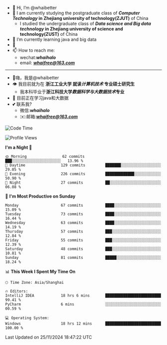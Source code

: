 - 👋 Hi, I’m @whaibetter
- 👀 I am currently studying the postgraduate class of ***Computer Technology* in Zhejiang university of technology(ZJUT)** of China
  -  I studied the undergraduate class of ***Data science and Big data technology* in Zhejiang university of science and technology(ZUST)** of China
- 🌱 I’m currently learning java and big data
- 💞️ 
- 📫 How to reach me: 
  - wechat:***whaihalo***
  - email: ***whaifree@163.com***
 ------------------------
- 👋嗨，我是@whaibetter
- 👁 我目前就为在 **浙江工业大学 就读*计算机技术* 专业硕士研究生**
  - 我本科毕业于**浙江科技大学*数据科学与大数据技术*专业**
- 🌴 目前正在学习java和大数据
- 💕 联系我?
  - 微信:***whaihalo***
  - ✉️:邮箱:***whaifree@163.com***

<!--START_SECTION:waka-->
![Code Time](http://img.shields.io/badge/Code%20Time-637%20hrs%2017%20mins-blue)

![Profile Views](http://img.shields.io/badge/Profile%20Views-0-blue)

**I'm a Night 🦉** 

```text
🌞 Morning                62 commits          ███░░░░░░░░░░░░░░░░░░░░░░   13.96 % 
🌆 Daytime                129 commits         ███████░░░░░░░░░░░░░░░░░░   29.05 % 
🌃 Evening                226 commits         █████████████░░░░░░░░░░░░   50.90 % 
🌙 Night                  27 commits          ██░░░░░░░░░░░░░░░░░░░░░░░   06.08 % 
```
📅 **I'm Most Productive on Sunday** 

```text
Monday                   67 commits          ████░░░░░░░░░░░░░░░░░░░░░   15.09 % 
Tuesday                  73 commits          ████░░░░░░░░░░░░░░░░░░░░░   16.44 % 
Wednesday                63 commits          ████░░░░░░░░░░░░░░░░░░░░░   14.19 % 
Thursday                 57 commits          ███░░░░░░░░░░░░░░░░░░░░░░   12.84 % 
Friday                   55 commits          ███░░░░░░░░░░░░░░░░░░░░░░   12.39 % 
Saturday                 48 commits          ███░░░░░░░░░░░░░░░░░░░░░░   10.81 % 
Sunday                   81 commits          █████░░░░░░░░░░░░░░░░░░░░   18.24 % 
```


📊 **This Week I Spent My Time On** 

```text
🕑︎ Time Zone: Asia/Shanghai

🔥 Editors: 
IntelliJ IDEA            18 hrs 6 mins       █████████████████████████   99.41 % 
PyCharm                  6 mins              ░░░░░░░░░░░░░░░░░░░░░░░░░   00.59 % 

💻 Operating System: 
Windows                  18 hrs 12 mins      █████████████████████████   100.00 % 
```


 Last Updated on 25/11/2024 18:47:22 UTC
<!--END_SECTION:waka-->
